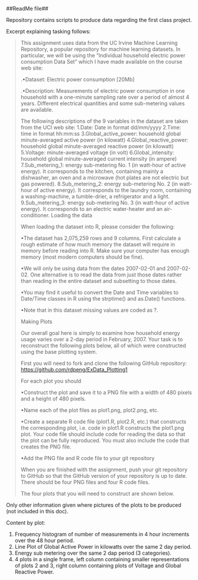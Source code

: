 ##ReadMe file##

Repository contains scripts to produce data regarding the first class project.

Excerpt explaining tasking follows:

>This assignment uses data from the UC Irvine Machine Learning Repository, a popular repository for machine learning datasets. In particular, we will be using the “Individual household electric power consumption Data Set” which I have made available on the course web site:
>
>.•Dataset: Electric power consumption [20Mb]
>
>
>.•Description: Measurements of electric power consumption in one household with a one-minute sampling rate over a period of almost 4 years. Different electrical quantities and some sub-metering values are available.
>
>
>The following descriptions of the 9 variables in the dataset are taken from the UCI web site:
>1.Date: Date in format dd/mm/yyyy 
>2.Time: time in format hh:mm:ss 
>3.Global_active_power: household global minute-averaged active power (in kilowatt) 
>4.Global_reactive_power: household global minute-averaged reactive power (in kilowatt) 
>5.Voltage: minute-averaged voltage (in volt) 
>6.Global_intensity: household global minute-averaged current intensity (in ampere) 
>7.Sub_metering_1: energy sub-metering No. 1 (in watt-hour of active energy). It corresponds to the kitchen, containing mainly a dishwasher, an oven and a microwave (hot plates are not electric but gas powered). 
>8.Sub_metering_2: energy sub-metering No. 2 (in watt-hour of active energy). It corresponds to the laundry room, containing a washing-machine, a tumble-drier, a refrigerator and a light. 
>9.Sub_metering_3: energy sub-metering No. 3 (in watt-hour of active energy). It corresponds to an electric water-heater and an air-conditioner.
>Loading the data
>
>When loading the dataset into R, please consider the following:
>
>•The dataset has 2,075,259 rows and 9 columns. First calculate a rough estimate of how much memory the dataset will require in memory before reading into R. Make sure your computer has enough memory (most modern computers should be fine).
>
>
>•We will only be using data from the dates 2007-02-01 and 2007-02-02. One alternative is to read the data from just those dates rather than reading in the entire dataset and subsetting to those dates.
>
>
>•You may find it useful to convert the Date and Time variables to Date/Time classes in R using the strptime() and as.Date() functions.
>
>
>•Note that in this dataset missing values are coded as ?.
>
>
>Making Plots
>
>Our overall goal here is simply to examine how household energy usage varies over a 2-day period in February, 2007. Your task is to reconstruct the following plots below, all of which were constructed using the base plotting system.
>
>First you will need to fork and clone the following GitHub repository: https://github.com/rdpeng/ExData_Plotting1
>
>For each plot you should
>
>•Construct the plot and save it to a PNG file with a width of 480 pixels and a height of 480 pixels.
>
>
>•Name each of the plot files as plot1.png, plot2.png, etc.
>
>
>•Create a separate R code file (plot1.R, plot2.R, etc.) that constructs the corresponding plot, i.e. code in plot1.R constructs the plot1.png plot. Your code file should include code for reading the data so that the plot can be fully reproduced. You must also include the code that creates the PNG file.
>
>
>•Add the PNG file and R code file to your git repository
>
>
>When you are finished with the assignment, push your git repository to GitHub so that the GitHub version of your repository is up to date. There should be four PNG files and four R code files.
>
>The four plots that you will need to construct are shown below. 

Only other information given where pictures of the plots to be produced (not included in this doc).

Content by plot:
1. Frequency histogram of number of measurements in 4 hour increments over the 48 hour period.
2. Line Plot of Global Active Power in kilowatts over the same 2 day period.
3. Energy sub metering over the same 2 dap period (3 categories).
4. 4 plots in a single frame, left column containing smaller representations of plots 2 and 3, right column containing plots of Voltage and Global Reactive Power.


